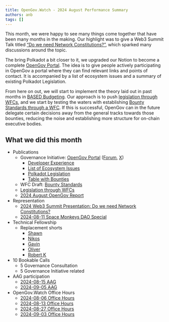 ```yaml
---
title: OpenGov.Watch - 2024 August Performance Summary
authors: anb
tags: []
---
```

This month, we were happy to see many things come together that have been many months in the making. Our highlight was to give a Web3 Summit Talk titled [“Do we need Network Constitutions?”](https://www.youtube.com/watch?v=sN-4FEnjXTI), which sparked many discussions around the topic. 

The bring Polkadot a bit closer to it, we upgraded our Notion to become a complete [OpenGov Portal](https://opengovwatch.notion.site/). The idea is to give people actively participating in OpenGov a portal where they can find relevant links and points of contact. It is accompanied by a list of ecosystem issues and a summary of existing Polkadot Legislation.

From here on out, we will start to implement the theory laid out in past months in [BASED Budgeting](https://forum.polkadot.network/t/based-budgeting-a-bottom-up-approach-for-strategic-effective-decentralized-budgeting/9555). Our approach is to push [legislation through WFCs](https://forum.polkadot.network/t/legislation-through-wfcs/9982), and we start by testing the waters with establishing [Bounty Standards through a WFC](https://forum.polkadot.network/t/wfc-draft-bounty-standards/9991). If this is successful, OpenGov can in the future delegate certain decisions away from the general tracks towards those bounties, reducing the noise and establishing more structure for on-chain executive bodies.
<!-- truncate -->
## What we did this month

- Publications
    - Governance Initiative: [OpenGov Portal](https://opengovwatch.notion.site/) ([Forum](https://forum.polkadot.network/t/opengov-portal-for-active-participants/10013), [X](https://x.com/alice_und_bob/status/1834577775702774137))
        - [Developer Experience](https://www.notion.so/Developer-Experience-95e74453223d49aba3c6d0bebfa981fa?pvs=21)
        - [List of Ecosystem Issues](https://www.notion.so/bfcfc3a8ce1f4d5285d9f18882f96aad?pvs=21)
        - [Polkadot Legislation](https://www.notion.so/Polkadot-Legislation-741e0f555c0144d88bd292e011a9a22a?pvs=21)
        - [Table with Bounties](https://www.notion.so/16998b7e93b04e2ab80ed178036394e8?pvs=21)
    - WFC Draft: [Bounty Standards](https://forum.polkadot.network/t/wfc-draft-bounty-standards/9991)
    - [Legislation through WFCs](https://forum.polkadot.network/t/legislation-through-wfcs/9982)
    - [2024 August OpenGov Report](https://www.opengov.watch/reports/governance-reports/2024-08-governance-report)
- Representation
    - [2024 Web3 Summit Presentation: Do we need Network Constitutions?](https://www.youtube.com/watch?v=sN-4FEnjXTI)
    - [2024-08-11 Space Monkeys DAO Special](https://www.youtube.com/watch?v=LxThzaS23KI)
- Technical Fellowship
    - Replacement shorts
        - [Shawn](https://www.youtube.com/shorts/uWIi5ifzKYM)
        - [Nikos](https://www.youtube.com/shorts/ANXLgSqSKiA)
        - [Gavin](https://www.youtube.com/shorts/T1Qr7nKBRxc)
        - [Oliver](https://www.youtube.com/shorts/T1Qr7nKBRxc)
        - [Robert K](https://www.youtube.com/shorts/CaBtljsfPMk)
- 10 Bookable Calls
    - 5 Governance Consultation
    - 5 Governance Initiative related
- AAG participation
    - [2024-08-15 AAG](https://www.youtube.com/watch?v=rTkv4SMwsJQ)
    - [2024-09-05 AAG](https://www.youtube.com/watch?v=UpvPzDSlIC8)
- OpenGov.Watch Office Hours
    - [2024-08-06 Office Hours](https://x.com/alice_und_bob/status/1820852390049792354)
    - [2024-08-13 Office Hours](https://x.com/alice_und_bob/status/1823256039661166883)
    - [2024-08-27 Office Hours](https://x.com/alice_und_bob/status/1828341846331859406)
    - [2024-09-03 Office Hours](https://x.com/alice_und_bob/status/1830999381253775652)